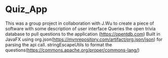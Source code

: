 # Quiz_App
This was a group project in collaboration with J.Wu to create a piece of software with some description of user interface 
Queries the open trivia database to pull questions to the application (https://opentdb.com)
Built in JavaFX using org.json(https://mvnrepository.com/artifact/org.json/json) for parsing the api call.
stringEscapeUtils to format the questions(https://commons.apache.org/proper/commons-lang/)
